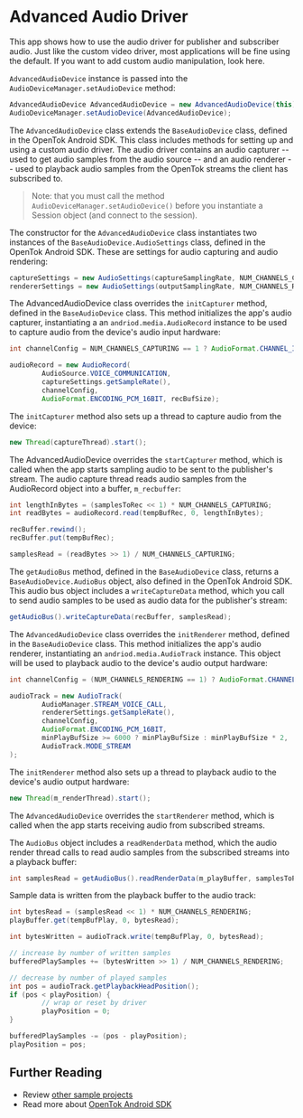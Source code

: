 # Advanced Audio Driver

This app shows how to use the audio driver for publisher and subscriber audio. Just like the custom video driver, most applications will be fine using the default. If you want to add custom audio manipulation, look here.

`AdvancedAudioDevice` instance is passed into the `AudioDeviceManager.setAudioDevice` method:

```java
AdvancedAudioDevice AdvancedAudioDevice = new AdvancedAudioDevice(this);
AudioDeviceManager.setAudioDevice(AdvancedAudioDevice);
```

The `AdvancedAudioDevice` class extends the `BaseAudioDevice` class, defined in the 
OpenTok Android SDK. This class includes methods for 
setting up and using a custom audio driver. The audio driver contains an audio capturer -- used to get 
audio samples from the audio source -- and an audio renderer -- used to playback audio samples from 
the OpenTok streams the client has subscribed to.

> Note: that you must call the method `AudioDeviceManager.setAudioDevice()` before you instantiate
a Session object (and connect to the session).

The constructor for the `AdvancedAudioDevice` class instantiates two instances of the
`BaseAudioDevice.AudioSettings` class, defined in the OpenTok Android SDK. These are settings for
audio capturing and audio rendering:

```java
captureSettings = new AudioSettings(captureSamplingRate, NUM_CHANNELS_CAPTURING);
rendererSettings = new AudioSettings(outputSamplingRate, NUM_CHANNELS_RENDERING);
```

The AdvancedAudioDevice class overrides the `initCapturer` method, defined in the `BaseAudioDevice`
class. This method initializes the app's audio capturer, instantiating a an
`andriod.media.AudioRecord` instance to be used to capture audio from the device's audio input
hardware:

```java
int channelConfig = NUM_CHANNELS_CAPTURING == 1 ? AudioFormat.CHANNEL_IN_MONO : AudioFormat.CHANNEL_IN_STEREO;

audioRecord = new AudioRecord(
        AudioSource.VOICE_COMMUNICATION,
        captureSettings.getSampleRate(),
        channelConfig,
        AudioFormat.ENCODING_PCM_16BIT, recBufSize);
```

The `initCapturer` method also sets up a thread to capture audio from the device:

```java
new Thread(captureThread).start();
```

The AdvancedAudioDevice overrides the `startCapturer` method, which is called when the app starts
sampling audio to be sent to the publisher's stream. The audio capture thread reads audio samples
from the AudioRecord object into a buffer, `m_recbuffer`:

```java
int lengthInBytes = (samplesToRec << 1) * NUM_CHANNELS_CAPTURING;
int readBytes = audioRecord.read(tempBufRec, 0, lengthInBytes);

recBuffer.rewind();
recBuffer.put(tempBufRec);

samplesRead = (readBytes >> 1) / NUM_CHANNELS_CAPTURING;
```

The `getAudioBus` method, defined in the `BaseAudioDevice` class, returns a `BaseAudioDevice.AudioBus`
object, also defined in the OpenTok Android SDK. This audio bus object includes a
`writeCaptureData` method, which you call to send audio samples to be used as audio data for the
publisher's stream:

```java
getAudioBus().writeCaptureData(recBuffer, samplesRead);
```

The `AdvancedAudioDevice` class overrides the `initRenderer` method, defined in the `BaseAudioDevice`
class. This method initializes the app's audio renderer, instantiating an `andriod.media.AudioTrack`
instance. This object will be used to playback audio to the device's audio output hardware:

```java
int channelConfig = (NUM_CHANNELS_RENDERING == 1) ? AudioFormat.CHANNEL_OUT_MONO : AudioFormat.CHANNEL_OUT_STEREO;

audioTrack = new AudioTrack(
        AudioManager.STREAM_VOICE_CALL,
        rendererSettings.getSampleRate(),
        channelConfig,
        AudioFormat.ENCODING_PCM_16BIT,
        minPlayBufSize >= 6000 ? minPlayBufSize : minPlayBufSize * 2,
        AudioTrack.MODE_STREAM
);
```

The `initRenderer` method also sets up a thread to playback audio to the device's audio output
hardware:

```java
new Thread(m_renderThread).start();
```

The `AdvancedAudioDevice` overrides the `startRenderer` method, which is called when the app starts
receiving audio from subscribed streams.

The `AudioBus` object includes a `readRenderData` method, which the audio render thread calls
to read audio samples from the subscribed streams into a playback buffer:

```java
int samplesRead = getAudioBus().readRenderData(m_playBuffer, samplesToPlay);
```

Sample data is written from the playback buffer to the audio track:

```java
int bytesRead = (samplesRead << 1) * NUM_CHANNELS_RENDERING;
playBuffer.get(tempBufPlay, 0, bytesRead);

int bytesWritten = audioTrack.write(tempBufPlay, 0, bytesRead);

// increase by number of written samples
bufferedPlaySamples += (bytesWritten >> 1) / NUM_CHANNELS_RENDERING;

// decrease by number of played samples
int pos = audioTrack.getPlaybackHeadPosition();
if (pos < playPosition) {
        // wrap or reset by driver
        playPosition = 0;
}

bufferedPlaySamples -= (pos - playPosition);
playPosition = pos;
```

## Further Reading

* Review [other sample projects](../)
* Read more about [OpenTok Android SDK](https://tokbox.com/developer/sdks/android/)
